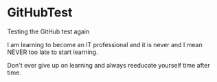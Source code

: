 # GitHubTest
Testing the GitHub test again

I am learning to become an IT professional and it is never and I mean NEVER too late to start learning.  

Don't ever give up on learning and always reeducate yourself time after time.